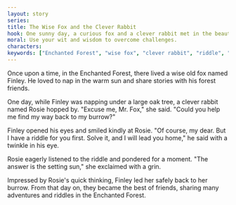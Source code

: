 ```yaml
---
layout: story
series: 
title: The Wise Fox and the Clever Rabbit
hook: One sunny day, a curious fox and a clever rabbit met in the beautiful Enchanted Forest. What adventure awaits them?
moral: Use your wit and wisdom to overcome challenges.
characters: 
keywords: ["Enchanted Forest", "wise fox", "clever rabbit", "riddle", "friendship", "adventure"]
---
```


Once upon a time, in the Enchanted Forest, there lived a wise old fox named Finley. He loved to nap in the warm sun and share stories with his forest friends.

One day, while Finley was napping under a large oak tree, a clever rabbit named Rosie hopped by. "Excuse me, Mr. Fox," she said. "Could you help me find my way back to my burrow?"

Finley opened his eyes and smiled kindly at Rosie. "Of course, my dear. But I have a riddle for you first. Solve it, and I will lead you home," he said with a twinkle in his eye.

Rosie eagerly listened to the riddle and pondered for a moment. "The answer is the setting sun," she exclaimed with a grin.

Impressed by Rosie's quick thinking, Finley led her safely back to her burrow. From that day on, they became the best of friends, sharing many adventures and riddles in the Enchanted Forest.
